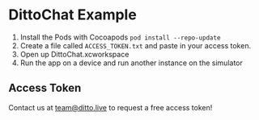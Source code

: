 # DittoChat Example

1. Install the Pods with Cocoapods `pod install --repo-update`
2. Create a file called `ACCESS_TOKEN.txt` and paste in your access token.
3. Open up DittoChat.xcworkspace
4. Run the app on a device and run another instance on the simulator

## Access Token

Contact us at [team@ditto.live](team@ditto.live) to request a free access token!
